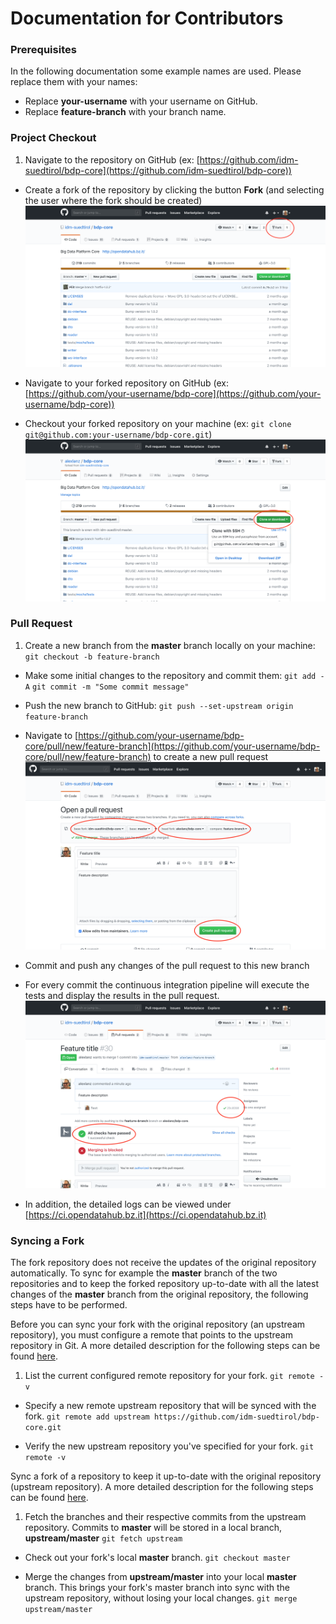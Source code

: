 Documentation for Contributors
==============================

### Prerequisites

In the following documentation some example names are used. Please replace them with your names:

- Replace **your-username** with your username on GitHub.
- Replace **feature-branch** with your branch name.

### Project Checkout

1. Navigate to the repository on GitHub (ex: [https://github.com/idm-suedtirol/bdp-core](https://github.com/idm-suedtirol/bdp-core))

- Create a fork of the repository by clicking the button **Fork** (and selecting the user where the fork should be created)
    ![Fork the repository](images/contributors/fork.png)

- Navigate to your forked repository on GitHub (ex: [https://github.com/your-username/bdp-core](https://github.com/your-username/bdp-core))

- Checkout your forked repository on your machine (ex: `git clone git@github.com:your-username/bdp-core.git`)
    ![Checkout the repository](images/contributors/checkout.png)

### Pull Request

1. Create a new branch from the **master** branch locally on your machine:
    `git checkout -b feature-branch`

- Make some initial changes to the repository and commit them:
    `git add -A`
    `git commit -m "Some commit message"`

- Push the new branch to GitHub:
    `git push --set-upstream origin feature-branch`

- Navigate to [https://github.com/your-username/bdp-core/pull/new/feature-branch](https://github.com/your-username/bdp-core/pull/new/feature-branch) to create a new pull request
    ![Create a pull request](images/contributors/create-pull-request.png)

- Commit and push any changes of the pull request to this new branch

- For every commit the continuous integration pipeline will execute the tests and display the results in the pull request.
    ![Show a pull request](images/contributors/show-pull-request.png)

- In addition, the detailed logs can be viewed under [https://ci.opendatahub.bz.it](https://ci.opendatahub.bz.it)

### Syncing a Fork

The fork repository does not receive the updates of the original repository automatically. To sync for example the **master** branch of the two repositories and to keep the forked repository up-to-date with all the latest changes of the **master** branch from the original repository, the following steps have to be performed.

Before you can sync your fork with the original repository (an upstream repository), you must configure a remote that points to the upstream repository in Git. A more detailed description for the following steps can be found [here](https://help.github.com/articles/configuring-a-remote-for-a-fork/).

1. List the current configured remote repository for your fork.
    `git remote -v`

- Specify a new remote upstream repository that will be synced with the fork.
    `git remote add upstream https://github.com/idm-suedtirol/bdp-core.git`

- Verify the new upstream repository you've specified for your fork.
    `git remote -v`

Sync a fork of a repository to keep it up-to-date with the original repository (upstream repository). A more detailed description for the following steps can be found [here](https://help.github.com/articles/syncing-a-fork/).

1. Fetch the branches and their respective commits from the upstream repository. Commits to **master** will be stored in a local branch, **upstream/master**
    `git fetch upstream`

- Check out your fork's local **master** branch.
    `git checkout master`

- Merge the changes from **upstream/master** into your local **master** branch. This brings your fork's master branch into sync with the upstream repository, without losing your local changes.
    `git merge upstream/master`
